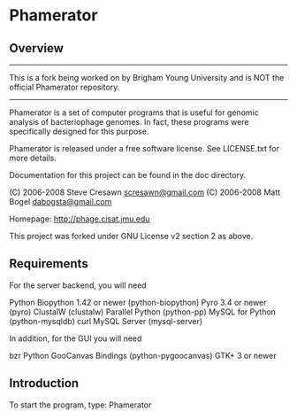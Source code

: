 Phamerator
==========

Overview
--------
****
This is a fork being worked on by Brigham Young University and is NOT the official Phamerator repository.
****
Phamerator is a set of computer programs that is useful for genomic analysis
of bacteriophage genomes. In fact, these programs were specifically designed
for this purpose.

Phamerator is released under a free software license.  See LICENSE.txt for
more details.

Documentation for this project can be found in the doc directory.

(C) 2006-2008 Steve Cresawn <scresawn@gmail.com>
(C) 2006-2008 Matt Bogel <dabogsta@gmail.com>

Homepage: http://phage.cisat.jmu.edu

This project was forked under GNU License v2 section 2 as above.

Requirements
------------

For the server backend, you will need

Python
Biopython 1.42 or newer (python-biopython)
Pyro 3.4 or newer (pyro)
ClustalW (clustalw)
Parallel Python (python-pp)
MySQL for Python (python-mysqldb)
curl
MySQL Server (mysql-server)

In addition, for the GUI you will need

bzr
Python GooCanvas Bindings (python-pygoocanvas)
GTK+ 3 or newer

Introduction
------------
To start the program, type: Phamerator
